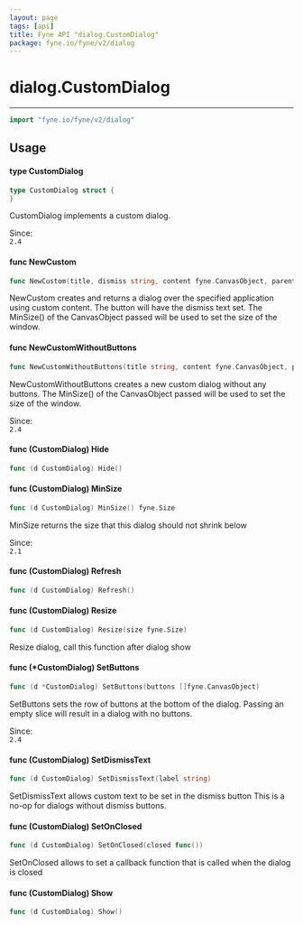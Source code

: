 ```yaml
---
layout: page
tags: [api]
title: Fyne API "dialog.CustomDialog"
package: fyne.io/fyne/v2/dialog
---
```


# dialog.CustomDialog
---
```go
import "fyne.io/fyne/v2/dialog"
```

## Usage

#### type CustomDialog

```go
type CustomDialog struct {
}
```

CustomDialog implements a custom dialog.


<div class="since">Since: <code>
2.4</code></div>

#### func  NewCustom

```go
func NewCustom(title, dismiss string, content fyne.CanvasObject, parent fyne.Window) *CustomDialog
```
NewCustom creates and returns a dialog over the specified application using custom content. The button will have the dismiss text set. The MinSize() of the CanvasObject passed will be used to set the size of the window.

#### func  NewCustomWithoutButtons

```go
func NewCustomWithoutButtons(title string, content fyne.CanvasObject, parent fyne.Window) *CustomDialog
```
NewCustomWithoutButtons creates a new custom dialog without any buttons. The MinSize() of the CanvasObject passed will be used to set the size of the window.


<div class="since">Since: <code>
2.4</code></div>

#### func (CustomDialog) Hide

```go
func (d CustomDialog) Hide()
```

#### func (CustomDialog) MinSize

```go
func (d CustomDialog) MinSize() fyne.Size
```
MinSize returns the size that this dialog should not shrink below


<div class="since">Since: <code>
2.1</code></div>

#### func (CustomDialog) Refresh

```go
func (d CustomDialog) Refresh()
```

#### func (CustomDialog) Resize

```go
func (d CustomDialog) Resize(size fyne.Size)
```
Resize dialog, call this function after dialog show

#### func (*CustomDialog) SetButtons

```go
func (d *CustomDialog) SetButtons(buttons []fyne.CanvasObject)
```
SetButtons sets the row of buttons at the bottom of the dialog. Passing an empty slice will result in a dialog with no buttons.


<div class="since">Since: <code>
2.4</code></div>

#### func (CustomDialog) SetDismissText

```go
func (d CustomDialog) SetDismissText(label string)
```
SetDismissText allows custom text to be set in the dismiss button This is a no-op for dialogs without dismiss buttons.

#### func (CustomDialog) SetOnClosed

```go
func (d CustomDialog) SetOnClosed(closed func())
```
SetOnClosed allows to set a callback function that is called when the dialog is closed

#### func (CustomDialog) Show

```go
func (d CustomDialog) Show()
```
